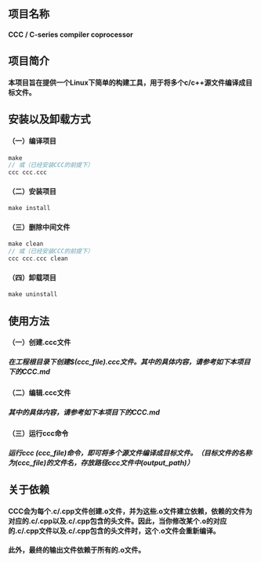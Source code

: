 ## 项目名称 
#### CCC / C-series compiler coprocessor

## 项目简介
#### 本项目旨在提供一个Linux下简单的构建工具，用于将多个c/c++源文件编译成目标文件。
 
## 安装以及卸载方式
#### （一）编译项目 
```c
make 
// 或（已经安装CCC的前提下）
ccc ccc.ccc
```
#### （二）安装项目
```c
make install
```
#### （三）删除中间文件
```c
make clean
// 或（已经安装CCC的前提下）
ccc ccc.ccc clean
```
#### （四）卸载项目
```c
make uninstall
``` 


## 使用方法
#### （一）创建.ccc文件
##### 在工程根目录下创建\$(ccc_file).ccc文件。其中的具体内容，请参考如下本项目下的CCC.md
#### （二）编辑.ccc文件  
##### 其中的具体内容，请参考如下本项目下的CCC.md
#### （三）运行ccc命令
##### 运行ccc (ccc_file)命令，即可将多个源文件编译成目标文件。（目标文件的名称为(ccc_file)的文件名，存放路径ccc文件中(output_path)）
<!--#### （四）删除中间文件-->
<!--##### 运行ccc $(ccc_file) clean命令，即可删除中间文件。-->


## 关于依赖
#### CCC会为每个.c/.cpp文件创建.o文件，并为这些.o文件建立依赖，依赖的文件为对应的.c/.cpp以及.c/.cpp包含的头文件。因此，当你修改某个.o的对应的.c/.cpp文件以及.c/.cpp包含的头文件时，这个.o文件会重新编译。
#### 此外，最终的输出文件依赖于所有的.o文件。